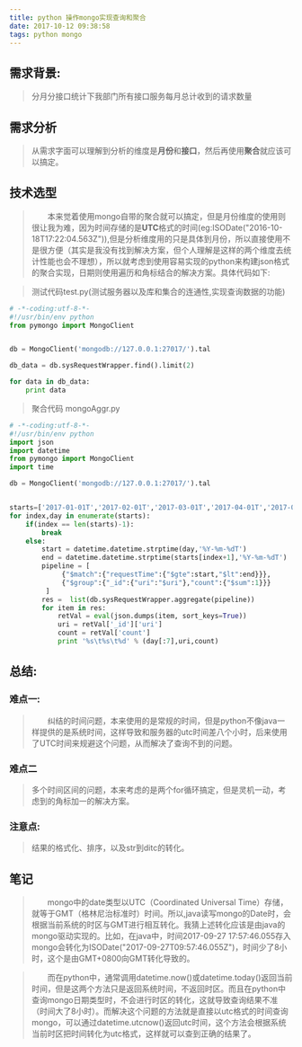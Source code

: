 ```yaml
---
title: python 操作mongo实现查询和聚合
date: 2017-10-12 09:38:58
tags: python mongo
---
```


## 需求背景:
>分月分接口统计下我部门所有接口服务每月总计收到的请求数量

## 需求分析
>从需求字面可以理解到分析的维度是**月份**和**接口**，然后再使用**聚合**就应该可以搞定。

## 技术选型
>&ensp;&ensp;&ensp;&ensp;本来觉着使用mongo自带的聚合就可以搞定，但是月份维度的使用则很让我为难，因为时间存储的是**UTC**格式的时间(eg:ISODate("2016-10-18T17:22:04.563Z")),但是分析维度用的只是具体到月份，所以直接使用不是很方便（其实是我没有找到解决方案，但个人理解是这样的两个维度去统计性能也会不理想），所以就考虑到使用容易实现的python来构建json格式的聚合实现，日期则使用遍历和角标结合的解决方案。具体代码如下:

>测试代码test.py(测试服务器以及库和集合的连通性,实现查询数据的功能)
``` python
# -*-coding:utf-8-*-  
#!/usr/bin/env python  
from pymongo import MongoClient


db = MongoClient('mongodb://127.0.0.1:27017/').tal

db_data = db.sysRequestWrapper.find().limit(2)

for data in db_data:
	print data
```
>聚合代码 mongoAggr.py

``` python
# -*-coding:utf-8-*-  
#!/usr/bin/env python  
import json
import datetime
from pymongo import MongoClient
import time

db = MongoClient('mongodb://127.0.0.1:27017/').tal


starts=['2017-01-01T','2017-02-01T','2017-03-01T','2017-04-01T','2017-05-01T','2017-06-01T','2017-07-01T','2017-08-01T','2017-09-01T','2017-10-01T']
for index,day in enumerate(starts):
	if(index == len(starts)-1):
		break
	else:
		start = datetime.datetime.strptime(day,'%Y-%m-%dT')
		end = datetime.datetime.strptime(starts[index+1],'%Y-%m-%dT')
		pipeline = [
		     {"$match":{"requestTime":{"$gte":start,"$lt":end}}},
		     {"$group":{"_id":{"uri":"$uri"},"count":{"$sum":1}}}
		 ]
		res =  list(db.sysRequestWrapper.aggregate(pipeline))
		for item in res:
			retVal = eval(json.dumps(item, sort_keys=True))
			uri = retVal['_id']['uri']
			count = retVal['count']
			print '%s\t%s\t%d' % (day[:7],uri,count)

```
## 总结:
### 难点一:
>&ensp;&ensp;&ensp;&ensp;纠结的时间问题，本来使用的是常规的时间，但是python不像java一样提供的是系统时间，这样导致和服务器的utc时间差八个小时，后来使用了UTC时间来规避这个问题，从而解决了查询不到的问题。

### 难点二
>多个时间区间的问题，本来考虑的是两个for循环搞定，但是灵机一动，考虑到的角标加一的解决方案。

### 注意点:
>结果的格式化、排序，以及str到ditc的转化。

## 笔记
>&ensp;&ensp;&ensp;&ensp;mongo中的date类型以UTC（Coordinated Universal Time）存储，就等于GMT（格林尼治标准时）时间。所以,java读写mongo的Date时，会根据当前系统的时区与GMT进行相互转化。我猜上述转化应该是由java的mongo驱动实现的。比如，在java中，时间2017-09-27 17:57:46.055存入mongo会转化为ISODate("2017-09-27T09:57:46.055Z")，时间少了8小时，这个是由GMT+0800向GMT转化导致的。

>&ensp;&ensp;&ensp;&ensp;而在python中，通常调用datetime.now()或datetime.today()返回当前时间，但是这两个方法只是返回系统时间，不返回时区。而且在python中查询mongo日期类型时，不会进行时区的转化，这就导致查询结果不准（时间大了8小时）。而解决这个问题的方法就是直接以utc格式的时间查询mongo，可以通过datetime.utcnow()返回utc时间，这个方法会根据系统当前时区把时间转化为utc格式，这样就可以查到正确的结果了。
